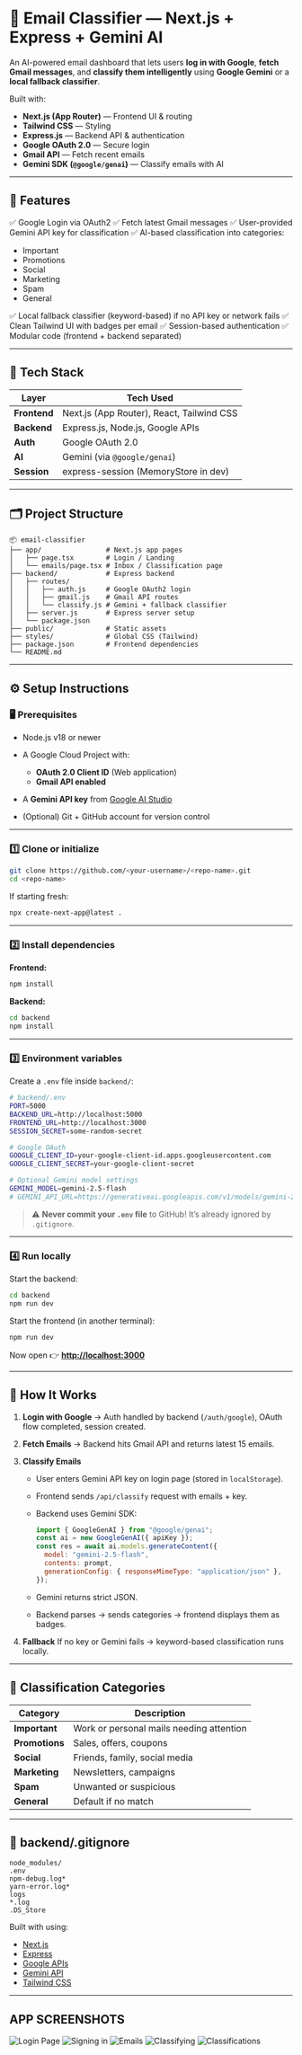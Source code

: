 
# 📧 Email Classifier — Next.js + Express + Gemini AI

An AI-powered email dashboard that lets users **log in with Google**, **fetch Gmail messages**, and **classify them intelligently** using **Google Gemini** or a **local fallback classifier**.

Built with:

* **Next.js (App Router)** — Frontend UI & routing
* **Tailwind CSS** — Styling
* **Express.js** — Backend API & authentication
* **Google OAuth 2.0** — Secure login
* **Gmail API** — Fetch recent emails
* **Gemini SDK (`@google/genai`)** — Classify emails with AI

---

## 🚀 Features

✅ Google Login via OAuth2
✅ Fetch latest Gmail messages
✅ User-provided Gemini API key for classification
✅ AI-based classification into categories:

* Important
* Promotions
* Social
* Marketing
* Spam
* General

✅ Local fallback classifier (keyword-based) if no API key or network fails
✅ Clean Tailwind UI with badges per email
✅ Session-based authentication
✅ Modular code (frontend + backend separated)

---

## 🧩 Tech Stack

| Layer        | Tech Used                                 |
| ------------ | ----------------------------------------- |
| **Frontend** | Next.js (App Router), React, Tailwind CSS |
| **Backend**  | Express.js, Node.js, Google APIs          |
| **Auth**     | Google OAuth 2.0                          |
| **AI**       | Gemini (via `@google/genai`)              |
| **Session**  | express-session (MemoryStore in dev)      |

---

## 🗂️ Project Structure

```
📦 email-classifier
├── app/                # Next.js app pages
│   ├── page.tsx        # Login / Landing
│   └── emails/page.tsx # Inbox / Classification page
├── backend/            # Express backend
│   ├── routes/
│   │   ├── auth.js     # Google OAuth2 login
│   │   ├── gmail.js    # Gmail API routes
│   │   └── classify.js # Gemini + fallback classifier
│   ├── server.js       # Express server setup
│   └── package.json
├── public/             # Static assets
├── styles/             # Global CSS (Tailwind)
├── package.json        # Frontend dependencies
└── README.md
```

---

## ⚙️ Setup Instructions

### 🖥️ Prerequisites

* Node.js v18 or newer
* A Google Cloud Project with:

  * **OAuth 2.0 Client ID** (Web application)
  * **Gmail API enabled**
* A **Gemini API key** from [Google AI Studio](https://makersuite.google.com/)
* (Optional) Git + GitHub account for version control

---

### 1️⃣ Clone or initialize

```bash
git clone https://github.com/<your-username>/<repo-name>.git
cd <repo-name>
```

If starting fresh:

```bash
npx create-next-app@latest .
```

---

### 2️⃣ Install dependencies

**Frontend:**

```bash
npm install
```

**Backend:**

```bash
cd backend
npm install
```

---

### 3️⃣ Environment variables

Create a `.env` file inside `backend/`:

```bash
# backend/.env
PORT=5000
BACKEND_URL=http://localhost:5000
FRONTEND_URL=http://localhost:3000
SESSION_SECRET=some-random-secret

# Google OAuth
GOOGLE_CLIENT_ID=your-google-client-id.apps.googleusercontent.com
GOOGLE_CLIENT_SECRET=your-google-client-secret

# Optional Gemini model settings
GEMINI_MODEL=gemini-2.5-flash
# GEMINI_API_URL=https://generativeai.googleapis.com/v1/models/gemini-2.5-flash:generateContent
```

> ⚠️ **Never commit your `.env` file** to GitHub!
> It’s already ignored by `.gitignore`.

---

### 4️⃣ Run locally

Start the backend:

```bash
cd backend
npm run dev
```

Start the frontend (in another terminal):

```bash
npm run dev
```

Now open 👉 **[http://localhost:3000](http://localhost:3000)**

---

## 🧭 How It Works

1. **Login with Google**
   → Auth handled by backend (`/auth/google`), OAuth flow completed, session created.

2. **Fetch Emails**
   → Backend hits Gmail API and returns latest 15 emails.

3. **Classify Emails**

   * User enters Gemini API key on login page (stored in `localStorage`).
   * Frontend sends `/api/classify` request with emails + key.
   * Backend uses Gemini SDK:

     ```js
     import { GoogleGenAI } from "@google/genai";
     const ai = new GoogleGenAI({ apiKey });
     const res = await ai.models.generateContent({
       model: "gemini-2.5-flash",
       contents: prompt,
       generationConfig: { responseMimeType: "application/json" },
     });
     ```
   * Gemini returns strict JSON.
   * Backend parses → sends categories → frontend displays them as badges.

4. **Fallback**
   If no key or Gemini fails → keyword-based classification runs locally.

---

## 🧠 Classification Categories

| Category       | Description                              |
| -------------- | ---------------------------------------- |
| **Important**  | Work or personal mails needing attention |
| **Promotions** | Sales, offers, coupons                   |
| **Social**     | Friends, family, social media            |
| **Marketing**  | Newsletters, campaigns                   |
| **Spam**       | Unwanted or suspicious                   |
| **General**    | Default if no match                      |

---

## 📁 backend/.gitignore

```
node_modules/
.env
npm-debug.log*
yarn-error.log*
logs
*.log
.DS_Store
```


Built with  using:

* [Next.js](https://nextjs.org/)
* [Express](https://expressjs.com/)
* [Google APIs](https://developers.google.com/)
* [Gemini API](https://aistudio.google.com)
* [Tailwind CSS](https://tailwindcss.com)

---

## APP SCREENSHOTS
![Login Page](login_page.png)
![Signing in](signing_in.png)
![Emails](emails.png)
![Classifying](classifying.png)
![Classifications](classifications.png)


